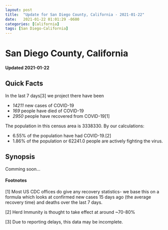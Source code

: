 ```yaml
---
layout: post
title:  "Update for San Diego County, California - 2021-01-22"
date:   2021-01-22 01:01:29 -0600
categories: [California]
tags: [San Diego-California]
---
```


# San Diego County, California
#### Updated 2021-01-22

## Quick Facts

In the last 7 days[3] we project there have been
- *14211* new cases of COVID-19
- *169* people have died of COVID-19
- *2950* people have recovered from COVID-19[1]

The population in this census area is 3338330. By our calculations:
- 6.55% of the population have had COVID-19.[2]
- 1.86% of the population or 62241.0 people are actively fighting the virus.

## Synopsis

Comming soon...


#### Footnotes

[1] Most US CDC offices do give any recovery statistics- we base this on a formula which looks at confirmed new cases
15 days ago (the average recovery time) and deaths over the last 7 days.

[2] Herd Immunity is thought to take effect at around ~70-80%

[3] Due to reporting delays, this data may be incomplete.
 
    